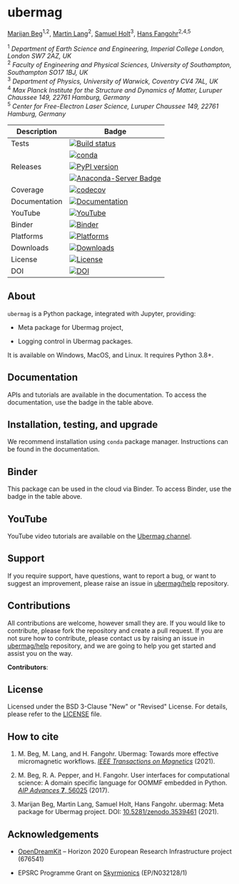 # ubermag
[Marijan Beg](https://github.com/marijanbeg)<sup>1,2</sup>, [Martin Lang](https://github.com/lang-m)<sup>2</sup>, [Samuel Holt](https://github.com/samjrholt)<sup>3</sup>, [Hans Fangohr](https://github.com/fangohr)<sup>2,4,5</sup>

<sup>1</sup> *Department of Earth Science and Engineering, Imperial College London, London SW7 2AZ, UK*  
<sup>2</sup> *Faculty of Engineering and Physical Sciences, University of Southampton, Southampton SO17 1BJ, UK*  
<sup>3</sup> *Department of Physics, University of Warwick, Coventry CV4 7AL, UK*  
<sup>4</sup> *Max Planck Institute for the Structure and Dynamics of Matter, Luruper Chaussee 149, 22761 Hamburg, Germany*  
<sup>5</sup> *Center for Free-Electron Laser Science, Luruper Chaussee 149, 22761 Hamburg, Germany*

| Description | Badge |
| --- | --- |
| Tests | [![Build status](https://github.com/ubermag/ubermag/workflows/workflow/badge.svg)](https://github.com/ubermag/ubermag/actions?query=workflow%3Aworkflow) |
|       | [![conda](https://github.com/ubermag/ubermag/workflows/conda/badge.svg)](https://github.com/ubermag/ubermag/actions?query=workflow%3Aconda) |
| Releases | [![PyPI version](https://badge.fury.io/py/ubermag.svg)](https://badge.fury.io/py/ubermag) |
|          | [![Anaconda-Server Badge](https://anaconda.org/conda-forge/ubermag/badges/version.svg)](https://anaconda.org/conda-forge/ubermag) |
| Coverage | [![codecov](https://codecov.io/gh/ubermag/ubermag/branch/master/graph/badge.svg?token=hcK4fofmrL)](https://codecov.io/gh/ubermag/ubermag) |
| Documentation | [![Documentation](https://img.shields.io/badge/Docs-ubermag.github.io-blue)](https://ubermag.github.io/documentation/ubermag.html) |
| YouTube | [![YouTube](https://img.shields.io/badge/YouTube-ubermag-blue)](https://www.youtube.com/channel/UC7MSqVQSMFV42R1jAYmKGLg) |
| Binder | [![Binder](https://mybinder.org/badge_logo.svg)](https://mybinder.org/v2/gh/ubermag/ubermag/stable?filepath=docs%2Fipynb%2Findex.ipynb) |
| Platforms | [![Platforms](https://anaconda.org/conda-forge/ubermag/badges/platforms.svg)](https://anaconda.org/conda-forge/ubermag) |
| Downloads | [![Downloads](https://anaconda.org/conda-forge/ubermag/badges/downloads.svg)](https://anaconda.org/conda-forge/ubermag) |
| License | [![License](https://img.shields.io/badge/License-BSD%203--Clause-blue.svg)](https://opensource.org/licenses/BSD-3-Clause) |
| DOI | [![DOI](https://zenodo.org/badge/67028400.svg)](https://zenodo.org/badge/latestdoi/67028400) |

## About

`ubermag` is a Python package, integrated with Jupyter, providing:

- Meta package for Ubermag project,

- Logging control in Ubermag packages.


It is available on Windows, MacOS, and Linux. It requires Python 3.8+.

## Documentation

APIs and tutorials are available in the documentation. To access the documentation, use the badge in the table above.

## Installation, testing, and upgrade

We recommend installation using `conda` package manager. Instructions can be found in the documentation.

## Binder

This package can be used in the cloud via Binder. To access Binder, use the badge in the table above.

## YouTube

YouTube video tutorials are available on the [Ubermag channel](https://www.youtube.com/channel/UC7MSqVQSMFV42R1jAYmKGLg).

## Support

If you require support, have questions, want to report a bug, or want to suggest an improvement, please raise an issue in [ubermag/help](https://github.com/ubermag/help) repository.

## Contributions

All contributions are welcome, however small they are. If you would like to contribute, please fork the repository and create a pull request. If you are not sure how to contribute, please contact us by raising an issue in [ubermag/help](https://github.com/ubermag/help) repository, and we are going to help you get started and assist you on the way.

**Contributors**:



## License

Licensed under the BSD 3-Clause "New" or "Revised" License. For details, please refer to the [LICENSE](LICENSE) file.

## How to cite

1. M. Beg, M. Lang, and H. Fangohr. Ubermag: Towards more effective micromagnetic workflows. [*IEEE Transactions on Magnetics*](https://doi.org/10.1109/TMAG.2021.3078896) (2021).

2. M. Beg, R. A. Pepper, and H. Fangohr. User interfaces for computational science: A domain specific language for OOMMF embedded in Python. [*AIP Advances* **7**, 56025](http://aip.scitation.org/doi/10.1063/1.4977225) (2017).

3. Marijan Beg, Martin Lang, Samuel Holt, Hans Fangohr. ubermag: Meta package for Ubermag project. DOI: [10.5281/zenodo.3539461](http://doi.org/10.5281/zenodo.3539461) (2021).

## Acknowledgements

- [OpenDreamKit](http://opendreamkit.org/) – Horizon 2020 European Research Infrastructure project (676541)

- EPSRC Programme Grant on [Skyrmionics](http://www.skyrmions.ac.uk) (EP/N032128/1)

